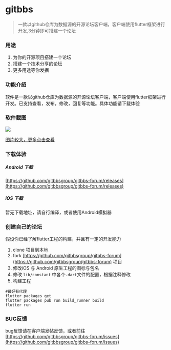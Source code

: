 # gitbbs

> 一款以github仓库为数据源的开源论坛客户端，客户端使用flutter框架进行开发,3分钟即可搭建一个论坛

### 用途

1. 为你的开源项目搭建一个论坛
2. 搭建一个技术分享的论坛
3. 更多用途等你发掘


### 功能介绍

软件是一款以github仓库为数据源的开源论坛客户端，客户端使用flutter框架进行开发。已支持查看，发布，修改，回复等功能。具体功能请下载体验


### 软件截图

![](https://i.loli.net/2019/04/02/5ca320a8c67f5.png)

[图片较大，更多点击查看](capture.md)

### 下载体验

##### Android 下载

[https://github.com/gitbbsgroup/gitbbs-forum/releases](https://github.com/gitbbsgroup/gitbbs-forum/releases)

##### iOS 下载

暂无下载地址，请自行编译，或者使用Android模拟器


### 创建自己的论坛

假设你已经了解flutter工程的构建，并且有一定的开发能力

1. clone 项目到本地
2. fork [https://github.com/gitbbsgroup/gitbbs-forum](https://github.com/gitbbsgroup/gitbbs-forum) 项目
3. 修改iOS 与 Android 原生工程的图标与包名
4. 修改 `lib/constant` 中各个`.dart`文件的配置，根据注释修改
5. 构建工程

``` shell
#最好有代理
flutter packages get
flutter packages pub run build_runner build
flutter run
```

### BUG反馈

bug反馈请在客户端发帖反馈，或者前往[https://github.com/gitbbsgroup/gitbbs-forum/issues](https://github.com/gitbbsgroup/gitbbs-forum/issues)

